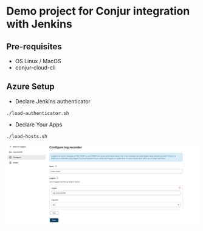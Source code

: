 # Demo project for Conjur integration with Jenkins

## Pre-requisites
- OS Linux / MacOS
- conjur-cloud-cli

## Azure Setup

- Declare Jenkins authenticator
```shell
./load-authenticator.sh
```

- Declare Your Apps
```shell
./load-hosts.sh
```

![img.png](img.png)